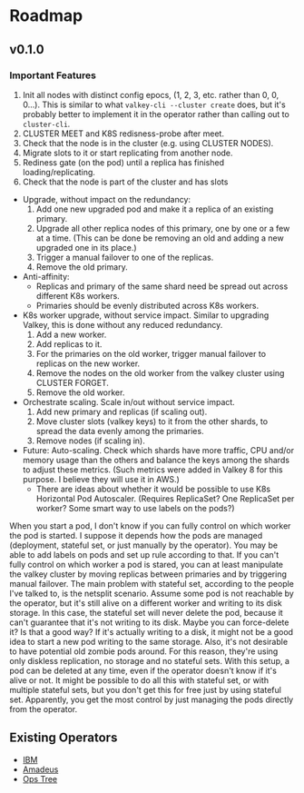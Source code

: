 # Roadmap

## v0.1.0

### Important Features

1. Init all nodes with distinct config epocs, (1, 2, 3, etc. rather than 0, 0, 0...). This is similar to what `valkey-cli --cluster create` does, but it's probably better to implement it in the operator rather than calling out to `cluster-cli`.
  2. CLUSTER MEET and K8S redisness-probe after meet.
  3. Check that the node is in the cluster (e.g. using CLUSTER NODES).
  4. Migrate slots to it or start replicating from another node.
  5. Rediness gate (on the pod) until a replica has finished loading/replicating.
  6. Check that the node is part of the cluster and has slots
* Upgrade, without impact on the redundancy:
  1. Add one new upgraded pod and make it a replica of an existing primary.
  2. Upgrade all other replica nodes of this primary, one by one or a few at a time. (This can be done be removing an old and adding a new upgraded one in its place.)
  3. Trigger a manual failover to one of the replicas.
  4. Remove the old primary.
* Anti-affinity:
  * Replicas and primary of the same shard need be spread out across different K8s workers.
  * Primaries should be evenly distributed across K8s workers.
* K8s worker upgrade, without service impact. Similar to upgrading Valkey, this is done without any reduced redundancy.
  1. Add a new worker.
  2. Add replicas to it.
  3. For the primaries on the old worker, trigger manual failover to replicas on the new worker.
  4. Remove the nodes on the old worker from the valkey cluster using CLUSTER FORGET.
  4. Remove the old worker.
* Orchestrate scaling. Scale in/out without service impact.
  1. Add new primary and replicas (if scaling out).
  2. Move cluster slots (valkey keys) to it from the other shards, to spread the data evenly among the primaries.
  3. Remove nodes (if scaling in).
* Future: Auto-scaling. Check which shards have more traffic, CPU and/or memory usage than the others and balance the keys among the shards to adjust these metrics. (Such metrics were added in Valkey 8 for this purpose. I believe they will use it in AWS.)
  * There are ideas about whether it would be possible to use K8s Horizontal Pod Autoscaler. (Requires
  ReplicaSet? One ReplicaSet per worker? Some smart way to use labels on the pods?)

When you start a pod, I don't know if you can fully control on which worker the pod is started. I suppose it depends how the pods are managed (deployment, stateful set, or just manually by the operator). You may be able to add labels on pods and set up rule according to that. If you can't fully control on which worker a pod is stared, you can at least manipulate the valkey cluster by moving replicas between primaries and by triggering manual failover.
The main problem with stateful set, according to the people I've talked to, is the netsplit scenario. Assume some pod is not reachable by the operator, but it's still alive on a different worker and writing to its disk storage. In this case, the stateful set will never delete the pod, because it can't guarantee that it's not writing to its disk. Maybe you can force-delete it? Is that a good way? If it's actually writing to a disk, it might not be a good idea to start a new pod writing to the same storage. Also, it's not desirable to have potential old zombie pods around.
For this reason, they're using only diskless replication, no storage and no stateful sets. With this setup, a pod can be deleted at any time, even if the operator doesn't know if it's alive or not.
It might be possible to do all this with stateful set, or with multiple stateful sets, but you don't get this for free just by using stateful set. Apparently, you get the most control by just managing the pods directly from the operator.

## Existing Operators

  * [IBM](https://ibm.github.io/operator-for-redis-cluster/)
  * [Amadeus](https://github.com/AmadeusITGroup/Redis-Operator)
  * [Ops Tree](https://ot-container-kit.github.io/redis-operator/#/quickstart/quickstart)


